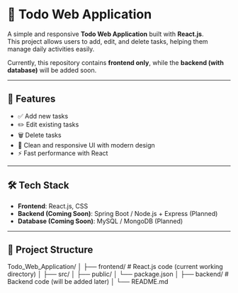  # 📝 Todo Web Application  

A simple and responsive **Todo Web Application** built with **React.js**.  
This project allows users to add, edit, and delete tasks, helping them manage daily activities easily.  

Currently, this repository contains **frontend only**, while the **backend (with database)** will be added soon.  

---

## 🚀 Features  

- ✅ Add new tasks  
- ✏️ Edit existing tasks  
- 🗑️ Delete tasks  
- 🎨 Clean and responsive UI with modern design  
- ⚡ Fast performance with React  

---

## 🛠️ Tech Stack  

- **Frontend**: React.js, CSS  
- **Backend (Coming Soon)**: Spring Boot / Node.js + Express (Planned)  
- **Database (Coming Soon)**: MySQL / MongoDB (Planned)  

---

## 📂 Project Structure  


Todo_Web_Application/
│
├── frontend/ # React.js code (current working directory)
│ ├── src/
│ ├── public/
│ └── package.json
│
├── backend/ # Backend code (will be added later)
│
└── README.md
